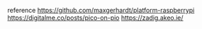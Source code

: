 reference 
https://github.com/maxgerhardt/platform-raspberrypi
https://digitalme.co/posts/pico-on-pio
https://zadig.akeo.ie/
